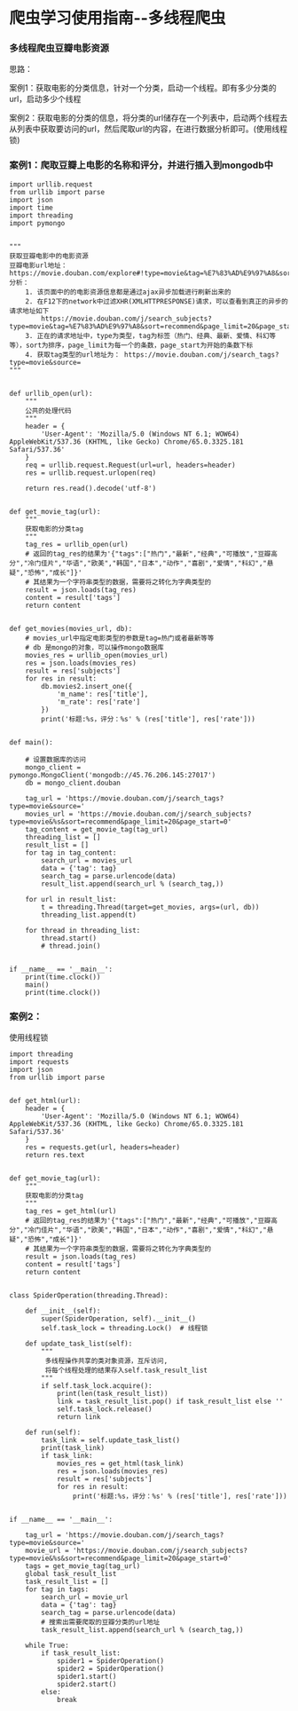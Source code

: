 
# 爬虫学习使用指南--多线程爬虫


### 多线程爬虫豆瓣电影资源

思路：

案例1：获取电影的分类信息，针对一个分类，启动一个线程。即有多少分类的url，启动多少个线程

案例2：获取电影的分类的信息，将分类的url储存在一个列表中，启动两个线程去从列表中获取要访问的url，然后爬取url的内容，在进行数据分析即可。(使用线程锁)

### 案例1：爬取豆瓣上电影的名称和评分，并进行插入到mongodb中

	import urllib.request
	from urllib import parse
	import json
	import time
	import threading
	import pymongo


	"""
	获取豆瓣电影中的电影资源
	豆瓣电影url地址：https://movie.douban.com/explore#!type=movie&tag=%E7%83%AD%E9%97%A8&sort=recommend&page_limit=20&page_start=0
	分析：
	    1. 该页面中的的电影资源信息都是通过ajax异步加载进行刷新出来的
	    2. 在F12下的network中过滤XHR(XMLHTTPRESPONSE)请求，可以查看到真正的异步的请求地址如下
	        https://movie.douban.com/j/search_subjects?type=movie&tag=%E7%83%AD%E9%97%A8&sort=recommend&page_limit=20&page_start=20
	    3. 正在的请求地址中，type为类型，tag为标签（热门、经典、最新、爱情、科幻等等），sort为排序，page_limit为每一个的条数，page_start为开始的条数下标
	    4. 获取tag类型的url地址为： https://movie.douban.com/j/search_tags?type=movie&source=
	"""


	def urllib_open(url):
	    """
	    公共的处理代码
	    """
	    header = {
	        'User-Agent': 'Mozilla/5.0 (Windows NT 6.1; WOW64) AppleWebKit/537.36 (KHTML, like Gecko) Chrome/65.0.3325.181 Safari/537.36'
	    }
	    req = urllib.request.Request(url=url, headers=header)
	    res = urllib.request.urlopen(req)
	
	    return res.read().decode('utf-8')


	def get_movie_tag(url):
	    """
	    获取电影的分类tag
	    """
	    tag_res = urllib_open(url)
	    # 返回的tag_res的结果为'{"tags":["热门","最新","经典","可播放","豆瓣高分","冷门佳片","华语","欧美","韩国","日本","动作","喜剧","爱情","科幻","悬疑","恐怖","成长"]}'
	    # 其结果为一个字符串类型的数据，需要将之转化为字典类型的
	    result = json.loads(tag_res)
	    content = result['tags']
	    return content


	def get_movies(movies_url, db):
	    # movies_url中指定电影类型的参数是tag=热门或者最新等等
	    # db 是mongo的对象，可以操作mongo数据库
	    movies_res = urllib_open(movies_url)
	    res = json.loads(movies_res)
	    result = res['subjects']
	    for res in result:
	        db.movies2.insert_one({
	            'm_name': res['title'],
	            'm_rate': res['rate']
	        })
	        print('标题:%s，评分：%s' % (res['title'], res['rate']))


	def main():
	
	    # 设置数据库的访问
	    mongo_client = pymongo.MongoClient('mongodb://45.76.206.145:27017')
	    db = mongo_client.douban
	
	    tag_url = 'https://movie.douban.com/j/search_tags?type=movie&source='
	    movies_url = 'https://movie.douban.com/j/search_subjects?type=movie&%s&sort=recommend&page_limit=20&page_start=0'
	    tag_content = get_movie_tag(tag_url)
	    threading_list = []
	    result_list = []
	    for tag in tag_content:
	        search_url = movies_url
	        data = {'tag': tag}
	        search_tag = parse.urlencode(data)
	        result_list.append(search_url % (search_tag,))
	
	    for url in result_list:
	        t = threading.Thread(target=get_movies, args=(url, db))
	        threading_list.append(t)
	
	    for thread in threading_list:
	        thread.start()
	        # thread.join()


	if __name__ == '__main__':
	    print(time.clock())
	    main()
	    print(time.clock())

### 案例2：

使用线程锁

	import threading
	import requests
	import json
	from urllib import parse


	def get_html(url):
	    header = {
	        'User-Agent': 'Mozilla/5.0 (Windows NT 6.1; WOW64) AppleWebKit/537.36 (KHTML, like Gecko) Chrome/65.0.3325.181 Safari/537.36'
	    }
	    res = requests.get(url, headers=header)
	    return res.text


	def get_movie_tag(url):
	    """
	    获取电影的分类tag
	    """
	    tag_res = get_html(url)
	    # 返回的tag_res的结果为'{"tags":["热门","最新","经典","可播放","豆瓣高分","冷门佳片","华语","欧美","韩国","日本","动作","喜剧","爱情","科幻","悬疑","恐怖","成长"]}'
	    # 其结果为一个字符串类型的数据，需要将之转化为字典类型的
	    result = json.loads(tag_res)
	    content = result['tags']
	    return content


	class SpiderOperation(threading.Thread):
	
	    def __init__(self):
	        super(SpiderOperation, self).__init__()
	        self.task_lock = threading.Lock()  # 线程锁
	
	    def update_task_list(self):
	        """
	         多线程操作共享的类对象资源，互斥访问,
	         将每个线程处理的结果存入self.task_result_list
	        """
	        if self.task_lock.acquire():
	            print(len(task_result_list))
	            link = task_result_list.pop() if task_result_list else ''
	            self.task_lock.release()
	            return link
	
	    def run(self):
	        task_link = self.update_task_list()
	        print(task_link)
	        if task_link:
	            movies_res = get_html(task_link)
	            res = json.loads(movies_res)
	            result = res['subjects']
	            for res in result:
	                print('标题:%s，评分：%s' % (res['title'], res['rate']))


	if __name__ == '__main__':
	
	    tag_url = 'https://movie.douban.com/j/search_tags?type=movie&source='
	    movie_url = 'https://movie.douban.com/j/search_subjects?type=movie&%s&sort=recommend&page_limit=20&page_start=0'
	    tags = get_movie_tag(tag_url)
	    global task_result_list
	    task_result_list = []
	    for tag in tags:
	        search_url = movie_url
	        data = {'tag': tag}
	        search_tag = parse.urlencode(data)
	        # 搜索出需要爬取的豆瓣分类的url地址
	        task_result_list.append(search_url % (search_tag,))
	
	    while True:
	        if task_result_list:
	            spider1 = SpiderOperation()
	            spider2 = SpiderOperation()
	            spider1.start()
	            spider2.start()
	        else:
	            break


​	
